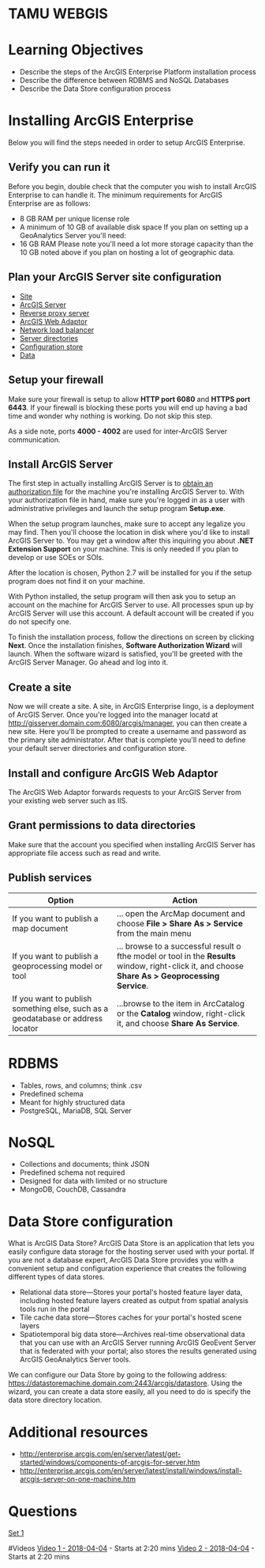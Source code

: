 # TAMU WEBGIS
>

# Learning Objectives
>
- Describe the steps of the ArcGIS Enterprise Platform installation process
- Describe the difference between RDBMS and NoSQL Databases
- Describe the Data Store configuration process
# Installing ArcGIS Enterprise
Below you will find the steps needed in order to setup ArcGIS Enterprise.
## Verify you can run it
Before you begin, double check that the computer you wish to install ArcGIS Enterprise to can handle it. The minimum requirements for ArcGIS Enterprise are as follows:
- 8 GB RAM per unique license role
- A minimum of 10 GB of available disk space
If you plan on setting up a GeoAnalytics Server you'll need:
- 16 GB RAM 
Please note you'll need a lot more storage capacity than the 10 GB noted above if you plan on hosting a lot of geographic data.
## Plan your ArcGIS Server site configuration
- [Site](http://enterprise.arcgis.com/en/server/latest/administer/windows/deployment-scenarios.htm)
- [ArcGIS Server](http://enterprise.arcgis.com/en/server/latest/administer/windows/deployment-scenarios.htm)
- [Reverse proxy server](http://enterprise.arcgis.com/en/server/latest/administer/windows/deployment-scenarios.htm)
- [ArcGIS Web Adaptor](http://enterprise.arcgis.com/en/server/latest/administer/windows/deployment-scenarios.htm)
- [Network load balancer](http://enterprise.arcgis.com/en/server/latest/administer/windows/deployment-scenarios.htm)
- [Server directories](http://enterprise.arcgis.com/en/server/latest/administer/windows/deployment-scenarios.htm)
- [Configuration store](http://enterprise.arcgis.com/en/server/latest/administer/windows/deployment-scenarios.htm)
- [Data](http://enterprise.arcgis.com/en/server/latest/administer/windows/deployment-scenarios.htm)
## Setup your firewall
Make sure your firewall is setup to allow **HTTP port 6080** and **HTTPS port 6443**. If your firewall is blocking these ports you will end up having a bad time and wonder why nothing is working. Do not skip this step.
>
As a side note, ports **4000 - 4002** are used for inter-ArcGIS Server communication.
## Install ArcGIS Server
The first step in actually installing ArcGIS Server is to [obtain an authorization file](http://enterprise.arcgis.com/en/server/latest/install/windows/reusable-obtain-an-authorization-file.htm) for the machine you're installing ArcGIS Server to. With your authorization file in hand, make sure you're logged in as a user with administrative privileges and launch the setup program **Setup.exe**.
>
When the setup program launches, make sure to accept any legalize you may find. Then you'll choose the location in disk where you'd like to install ArcGIS Server to. You may get a window after this inquiring you about **.NET Extension Support** on your machine. This is only needed if you plan to develop or use SOEs or SOIs.
>
After the location is chosen, Python 2.7 will be installed for you if the setup program does not find it on your machine.
>
With Python installed, the setup program will then ask you to setup an account on the machine for ArcGIS Server to use. All processes spun up by ArcGIS Server will use this account. A default account will be created if you do not specify one. 
>
To finish the installation process, follow the directions on screen by clicking **Next**. Once the installation finishes, **Software Authorization Wizard** will launch. When the software wizard is satisfied, you'll be greeted with the ArcGIS Server Manager. Go ahead and log into it.
## Create a site
Now we will create a site. A site, in ArcGIS Enterprise lingo, is a deployment of ArcGIS Server. Once you're logged into the manager locatd at http://gisserver.domain.com:6080/arcgis/manager, you can then create a new site. Here you'll be prompted to create a username and password as the primary site administrator. After that is complete you'll need to define your default server directories and configuration store.
## Install and configure ArcGIS Web Adaptor
The ArcGIS Web Adaptor forwards requests to your ArcGIS Server from your existing web server such as IIS.
## Grant permissions to data directories
Make sure that the account you specified when installing ArcGIS Server has appropriate file access such as read and write.
## Publish services
>
Option | Action
--- | ---
If you want to publish a map document | ... open the ArcMap document and choose **File > Share As > Service** from the main menu
If you want to publish a geoprocessing model or tool | ... browse to a successful result o fthe model or tool in the **Results** window, right-click it, and choose **Share As > Geoprocessing Service**.
If you want to publish something else, such as a geodatabase or address locator | ...browse to the item in ArcCatalog or the **Catalog** window, right-click it, and choose **Share As Service**.
# RDBMS
- Tables, rows, and columns; think .csv
- Predefined schema
- Meant for highly structured data
- PostgreSQL, MariaDB, SQL Server
# NoSQL
- Collections and documents; think JSON
- Predefined schema not required
- Designed for data with limited or no structure
- MongoDB, CouchDB, Cassandra

# Data Store configuration
What is ArcGIS Data Store? ArcGIS Data Store is an application that lets you easily configure data storage for the hosting server used with your portal. If you are not a database expert, ArcGIS Data Store provides you with a convenient setup and configuration experience that creates the following different types of data stores.
- Relational data store—Stores your portal's hosted feature layer data, including hosted feature layers created as output from spatial analysis tools run in the portal
- Tile cache data store—Stores caches for your portal's hosted scene layers
- Spatiotemporal big data store—Archives real-time observational data that you can use with an ArcGIS Server running ArcGIS GeoEvent Server that is federated with your portal; also stores the results generated using ArcGIS GeoAnalytics Server tools.
>
We can configure our Data Store by going to the following address: https://datastoremachine.domain.com:2443/arcgis/datastore. Using the wizard, you can create a data store easily, all you need to do is specify the data store directory location.

# Additional resources
- http://enterprise.arcgis.com/en/server/latest/get-started/windows/components-of-arcgis-for-server.htm
- http://enterprise.arcgis.com/en/server/latest/install/windows/install-arcgis-server-on-one-machine.htm

# Questions
[Set 1](../reviewquestions/29.md)

#Videos
[Video 1 - 2018-04-04](https://youtu.be/KlVsGeBBbTs) - Starts at 2:20 mins
[Video 2 - 2018-04-04](https://youtu.be/73CQ0qn2y9Y) - Starts at 2:20 mins